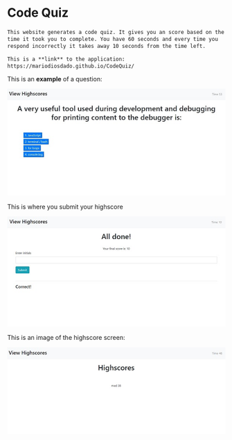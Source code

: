 # Code Quiz

```
This website generates a code quiz. It gives you an score based on the time it took you to complete. You have 60 seconds and every time you respond incorrectly it takes away 10 seconds from the time left.
```
```
This is a **link** to the application: https://mariodiosdado.github.io/CodeQuiz/
```

This is an **example** of a question:

![Image a question](Assets/image1.jpg)

This is where you submit your highscore

![Image a score](Assets/image2.jpg)

This is an image of the highscore screen:

![Image of score screen](Assets/image3.jpg)
